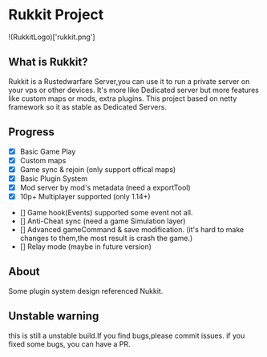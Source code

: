 # Rukkit Project
!(RukkitLogo)['rukkit.png']
## What is Rukkit?
Rukkit is a Rustedwarfare Server,you can use it to run a private server on your vps or other devices.
It's more like Dedicated server but more features like custom maps or mods, extra plugins.
This project based on netty framework so it as stable as Dedicated Servers.

## Progress
- [x] Basic Game Play
- [x] Custom maps
- [x] Game sync & rejoin (only support offical maps)
- [x] Basic Plugin System
- [x] Mod server by mod's metadata (need a exportTool)
- [x] 10p+ Multiplayer supported (only 1.14+)
- [] Game hook(Events) supported some event not all.
- [] Anti-Cheat sync (need a game Simulation layer)
- [] Advanced gameCommand & save modification. (it's hard to make changes to them,the most result is crash the game.)
- [] Relay mode (maybe in future version)

## About
Some plugin system design referenced Nukkit.

## Unstable warning
this is still a unstable build.If you find bugs,please commit issues.
if you fixed some bugs, you can have a PR.